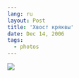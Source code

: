 ```yaml
---
lang: ru
layout: Post
title: 'Хвост кряквы'
date: Dec 14, 2006
tags:
  - photos
---
```


![](/images/blog/IMG-9402-lj.jpg)
